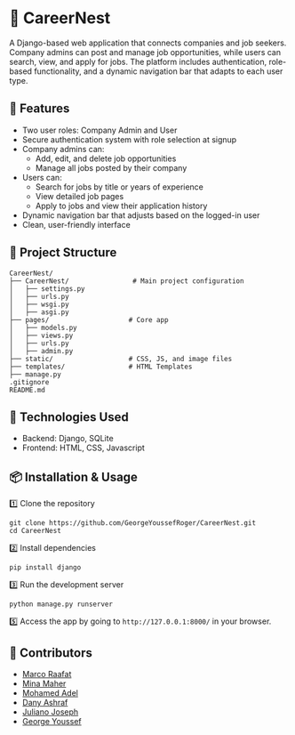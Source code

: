 # 💼 CareerNest

A Django-based web application that connects companies and job seekers. Company admins can post and manage job opportunities, while users can search, view, and apply for jobs. The platform includes authentication, role-based functionality, and a dynamic navigation bar that adapts to each user type.

## 🚀 Features

- Two user roles: Company Admin and User
- Secure authentication system with role selection at signup
- Company admins can:
  - Add, edit, and delete job opportunities
  - Manage all jobs posted by their company
- Users can:
  - Search for jobs by title or years of experience
  - View detailed job pages
  - Apply to jobs and view their application history
- Dynamic navigation bar that adjusts based on the logged-in user
- Clean, user-friendly interface

## 📂 Project Structure

```
CareerNest/
├── CareerNest/                # Main project configuration
│   ├── settings.py
│   ├── urls.py
│   ├── wsgi.py
│   ├── asgi.py
├── pages/                    # Core app
│   ├── models.py
│   ├── views.py
│   ├── urls.py
│   ├── admin.py
├── static/                   # CSS, JS, and image files
├── templates/                # HTML Templates
├── manage.py
.gitignore
README.md
```

## 🧰 Technologies Used

- Backend: Django, SQLite
- Frontend: HTML, CSS, Javascript

## 📦 Installation & Usage

1️⃣ Clone the repository

```
git clone https://github.com/GeorgeYoussefRoger/CareerNest.git
cd CareerNest
```

2️⃣ Install dependencies

```
pip install django
```

3️⃣ Run the development server

```
python manage.py runserver
```

5️⃣ Access the app by going to `http://127.0.0.1:8000/` in your browser.

## 👥 Contributors

- [Marco Raafat](https://github.com/marco8raafat)
- [Mina Maher](https://github.com/minamaher005)
- [Mohamed Adel](https://github.com/mohamed12adel)
- [Dany Ashraf](https://github.com/Dany126)
- [Juliano Joseph](https://github.com/Juliosenpai)
- [George Youssef](https://github.com/GeorgeYoussefRoger)
